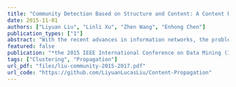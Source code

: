 ```yaml
---
title: "Community Detection Based on Structure and Content: A Content Propagation Perspective"
date: 2015-11-01
authors: ["Liyuan Liu", "Linli Xu", "Zhen Wang", "Enhong Chen"]
publication_types: ["1"]
abstract: "With the recent advances in information networks, the problem of identifying group structure or communities has received a significant amount of attention. Most of the existing principles of community detection or clustering mainly focus on either the topological structure of a network or the node attributes separately, while both of the two aspects provide valuable information to characterize the nature of communities. In this paper we combine the topological structure of a network as well as the content information of nodes in the task of detecting communities in information networks. Specifically, we treat a network as a dynamic system and consider its community structure as a consequence of interactions among nodes. To model the interactions we introduce the principle of content propagation and integrate the aspects of structure and content in a network naturally. We further describe the interactions among nodes in two different ways, including a linear model to approximate influence propagation, and modeling the interactions directly with random walk. Based on interaction modeling, the nature of communities is described by analyzing the stable status of the dynamic system. Extensive experimental results on benchmark datasets demonstrate the superiority of the proposed framework over the state of the art."
featured: false
publication: "*the 2015 IEEE International Conference on Data Mining (ICDM 2015)*"
tags: ["Clustering", "Propagation"]
url_pdf: "files/liu-community-2015-2017.pdf"
url_code: "https://github.com/LiyuanLucasLiu/Content-Propagation"
---
```


